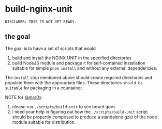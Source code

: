 # build-nginx-unit

`DISCLAMER: THIS IS NOT YET READY.`

## the goal

The goal is to have a set of scripts that would

1. build and install the NGINX UNIT in the specified directories
2. build NodeJS module and package it for self-contained installation suitable for simple `pnpm install` and without any external dependencies.

The `install` step mentioned above should create required directories and populate them with the appropriate files. These directories `should be suitable` for packaging in a countainer.

NOTE for [@mar0x](https://github.com/mar0x):

1. please run `./scripts/build-unit` to see how it goes
2. I need your help in figuring out how the `./scripts/build-unit` script should be propertly composed to produce a standalone gzip of the node module suitable for distribution.
